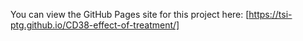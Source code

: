 You can view the GitHub Pages site for this project here: [https://tsi-ptg.github.io/CD38-effect-of-treatment/]

